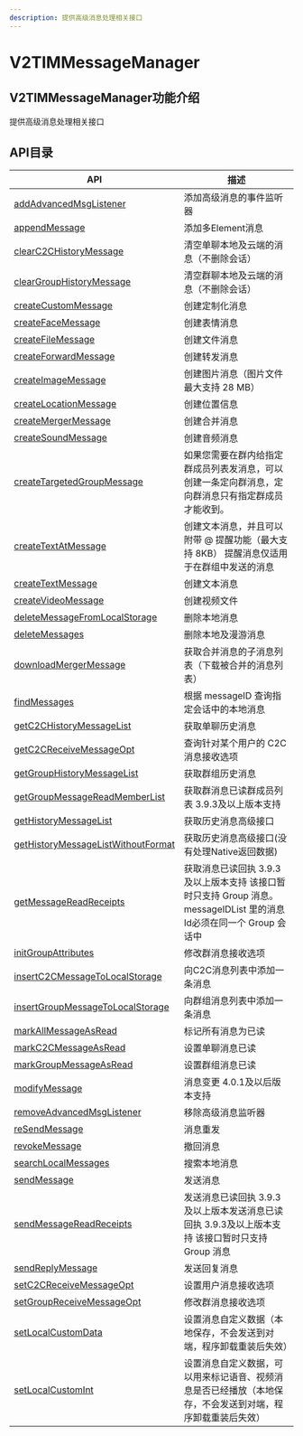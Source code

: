 ```yaml
---
description: 提供高级消息处理相关接口
---
```


# V2TIMMessageManager

## V2TIMMessageManager功能介绍

提供高级消息处理相关接口

## API目录

| API                                                                                                                                                                                                | 描述                                                                            |
| -------------------------------------------------------------------------------------------------------------------------------------------------------------------------------------------------- | ----------------------------------------------------------------------------- |
| [addAdvancedMsgListener](https://pub.dev/documentation/tencent\_im\_sdk\_plugin/latest/manager\_v2\_tim\_message\_manager/V2TIMMessageManager/addAdvancedMsgListener.html)                         | 添加高级消息的事件监听器                                                                  |
| [appendMessage](https://pub.dev/documentation/tencent\_im\_sdk\_plugin/latest/manager\_v2\_tim\_message\_manager/V2TIMMessageManager/appendMessage.html)                                           | 添加多Element消息                                                                  |
| [clearC2CHistoryMessage](https://pub.dev/documentation/tencent\_im\_sdk\_plugin/latest/manager\_v2\_tim\_message\_manager/V2TIMMessageManager/clearC2CHistoryMessage.html)                         | 清空单聊本地及云端的消息（不删除会话）                                                           |
| [clearGroupHistoryMessage](https://pub.dev/documentation/tencent\_im\_sdk\_plugin/latest/manager\_v2\_tim\_message\_manager/V2TIMMessageManager/clearGroupHistoryMessage.html)                     | 清空群聊本地及云端的消息（不删除会话）                                                           |
| [createCustomMessage](https://pub.dev/documentation/tencent\_im\_sdk\_plugin/latest/manager\_v2\_tim\_message\_manager/V2TIMMessageManager/createCustomMessage.html)                               | 创建定制化消息                                                                       |
| [createFaceMessage](https://pub.dev/documentation/tencent\_im\_sdk\_plugin/latest/manager\_v2\_tim\_message\_manager/V2TIMMessageManager/createFaceMessage.html)                                   | 创建表情消息                                                                        |
| [createFileMessage](https://pub.dev/documentation/tencent\_im\_sdk\_plugin/latest/manager\_v2\_tim\_message\_manager/V2TIMMessageManager/createFileMessage.html)                                   | 创建文件消息                                                                        |
| [createForwardMessage](https://pub.dev/documentation/tencent\_im\_sdk\_plugin/latest/manager\_v2\_tim\_message\_manager/V2TIMMessageManager/createForwardMessage.html)                             | 创建转发消息                                                                        |
| [createImageMessage](https://pub.dev/documentation/tencent\_im\_sdk\_plugin/latest/manager\_v2\_tim\_message\_manager/V2TIMMessageManager/createImageMessage.html)                                 | 创建图片消息（图片文件最大支持 28 MB）                                                        |
| [createLocationMessage](https://pub.dev/documentation/tencent\_im\_sdk\_plugin/latest/manager\_v2\_tim\_message\_manager/V2TIMMessageManager/createLocationMessage.html)                           | 创建位置信息                                                                        |
| [createMergerMessage](https://pub.dev/documentation/tencent\_im\_sdk\_plugin/latest/manager\_v2\_tim\_message\_manager/V2TIMMessageManager/createMergerMessage.html)                               | 创建合并消息                                                                        |
| [createSoundMessage](https://pub.dev/documentation/tencent\_im\_sdk\_plugin/latest/manager\_v2\_tim\_message\_manager/V2TIMMessageManager/createSoundMessage.html)                                 | 创建音频消息                                                                        |
| [createTargetedGroupMessage](https://pub.dev/documentation/tencent\_im\_sdk\_plugin/latest/manager\_v2\_tim\_message\_manager/V2TIMMessageManager/createTargetedGroupMessage.html)                 | 如果您需要在群内给指定群成员列表发消息，可以创建一条定向群消息，定向群消息只有指定群成员才能收到。                             |
| [createTextAtMessage](https://pub.dev/documentation/tencent\_im\_sdk\_plugin/latest/manager\_v2\_tim\_message\_manager/V2TIMMessageManager/createTextAtMessage.html)                               | 创建文本消息，并且可以附带 @ 提醒功能（最大支持 8KB） 提醒消息仅适用于在群组中发送的消息                              |
| [createTextMessage](https://pub.dev/documentation/tencent\_im\_sdk\_plugin/latest/manager\_v2\_tim\_message\_manager/V2TIMMessageManager/createTextMessage.html)                                   | 创建文本消息                                                                        |
| [createVideoMessage](https://pub.dev/documentation/tencent\_im\_sdk\_plugin/latest/manager\_v2\_tim\_message\_manager/V2TIMMessageManager/createVideoMessage.html)                                 | 创建视频文件                                                                        |
| [deleteMessageFromLocalStorage](https://pub.dev/documentation/tencent\_im\_sdk\_plugin/latest/manager\_v2\_tim\_message\_manager/V2TIMMessageManager/deleteMessageFromLocalStorage.html)           | 删除本地消息                                                                        |
| [deleteMessages](https://pub.dev/documentation/tencent\_im\_sdk\_plugin/latest/manager\_v2\_tim\_message\_manager/V2TIMMessageManager/deleteMessages.html)                                         | 删除本地及漫游消息                                                                     |
| [downloadMergerMessage](https://pub.dev/documentation/tencent\_im\_sdk\_plugin/latest/manager\_v2\_tim\_message\_manager/V2TIMMessageManager/downloadMergerMessage.html)                           | 获取合并消息的子消息列表（下载被合并的消息列表）                                                      |
| [findMessages](https://pub.dev/documentation/tencent\_im\_sdk\_plugin/latest/manager\_v2\_tim\_message\_manager/V2TIMMessageManager/findMessages.html)                                             | 根据 messageID 查询指定会话中的本地消息                                                     |
| [getC2CHistoryMessageList](https://pub.dev/documentation/tencent\_im\_sdk\_plugin/latest/manager\_v2\_tim\_message\_manager/V2TIMMessageManager/getC2CHistoryMessageList.html)                     | 获取单聊历史消息                                                                      |
| [getC2CReceiveMessageOpt](https://pub.dev/documentation/tencent\_im\_sdk\_plugin/latest/manager\_v2\_tim\_message\_manager/V2TIMMessageManager/getC2CReceiveMessageOpt.html)                       | 查询针对某个用户的 C2C 消息接收选项                                                          |
| [getGroupHistoryMessageList](https://pub.dev/documentation/tencent\_im\_sdk\_plugin/latest/manager\_v2\_tim\_message\_manager/V2TIMMessageManager/getGroupHistoryMessageList.html)                 | 获取群组历史消息                                                                      |
| [getGroupMessageReadMemberList](https://pub.dev/documentation/tencent\_im\_sdk\_plugin/latest/manager\_v2\_tim\_message\_manager/V2TIMMessageManager/getGroupMessageReadMemberList.html)           | 获取群消息已读群成员列表 3.9.3及以上版本支持                                                     |
| [getHistoryMessageList](https://pub.dev/documentation/tencent\_im\_sdk\_plugin/latest/manager\_v2\_tim\_message\_manager/V2TIMMessageManager/getHistoryMessageList.html)                           | 获取历史消息高级接口                                                                    |
| [getHistoryMessageListWithoutFormat](https://pub.dev/documentation/tencent\_im\_sdk\_plugin/latest/manager\_v2\_tim\_message\_manager/V2TIMMessageManager/getHistoryMessageListWithoutFormat.html) | 获取历史消息高级接口(没有处理Native返回数据)                                                    |
| [getMessageReadReceipts](https://pub.dev/documentation/tencent\_im\_sdk\_plugin/latest/manager\_v2\_tim\_message\_manager/V2TIMMessageManager/getMessageReadReceipts.html)                         | 获取消息已读回执 3.9.3及以上版本支持 该接口暂时只支持 Group 消息。 messageIDList 里的消息Id必须在同一个 Group 会话中 |
| [initGroupAttributes](https://pub.dev/documentation/tencent\_im\_sdk\_plugin/latest/manager\_v2\_tim\_group\_manager/V2TIMGroupManager/initGroupAttributes.html)                                   | 修改群消息接收选项                                                                     |
| [insertC2CMessageToLocalStorage](https://pub.dev/documentation/tencent\_im\_sdk\_plugin/latest/manager\_v2\_tim\_message\_manager/V2TIMMessageManager/insertC2CMessageToLocalStorage.html)         | 向C2C消息列表中添加一条消息                                                               |
| [insertGroupMessageToLocalStorage](https://pub.dev/documentation/tencent\_im\_sdk\_plugin/latest/manager\_v2\_tim\_message\_manager/V2TIMMessageManager/insertGroupMessageToLocalStorage.html)     | 向群组消息列表中添加一条消息                                                                |
| [markAllMessageAsRead](https://pub.dev/documentation/tencent\_im\_sdk\_plugin/latest/manager\_v2\_tim\_message\_manager/V2TIMMessageManager/markAllMessageAsRead.html)                             | 标记所有消息为已读                                                                     |
| [markC2CMessageAsRead](https://pub.dev/documentation/tencent\_im\_sdk\_plugin/latest/manager\_v2\_tim\_message\_manager/V2TIMMessageManager/markC2CMessageAsRead.html)                             | 设置单聊消息已读                                                                      |
| [markGroupMessageAsRead](https://pub.dev/documentation/tencent\_im\_sdk\_plugin/latest/manager\_v2\_tim\_message\_manager/V2TIMMessageManager/markGroupMessageAsRead.html)                         | 设置群组消息已读                                                                      |
| [modifyMessage](https://pub.dev/documentation/tencent\_im\_sdk\_plugin/latest/manager\_v2\_tim\_message\_manager/V2TIMMessageManager/modifyMessage.html)                                           | 消息变更 4.0.1及以后版本支持                                                             |
| [removeAdvancedMsgListener](https://pub.dev/documentation/tencent\_im\_sdk\_plugin/latest/manager\_v2\_tim\_message\_manager/V2TIMMessageManager/removeAdvancedMsgListener.html)                   | 移除高级消息监听器                                                                     |
| [reSendMessage](https://pub.dev/documentation/tencent\_im\_sdk\_plugin/latest/manager\_v2\_tim\_message\_manager/V2TIMMessageManager/reSendMessage.html)                                           | 消息重发                                                                          |
| [revokeMessage](https://pub.dev/documentation/tencent\_im\_sdk\_plugin/latest/manager\_v2\_tim\_message\_manager/V2TIMMessageManager/revokeMessage.html)                                           | 撤回消息                                                                          |
| [searchLocalMessages](https://pub.dev/documentation/tencent\_im\_sdk\_plugin/latest/manager\_v2\_tim\_message\_manager/V2TIMMessageManager/searchLocalMessages.html)                               | 搜索本地消息                                                                        |
| [sendMessage](https://pub.dev/documentation/tencent\_im\_sdk\_plugin/latest/manager\_v2\_tim\_message\_manager/V2TIMMessageManager/sendMessage.html)                                               | 发送消息                                                                          |
| [sendMessageReadReceipts](https://pub.dev/documentation/tencent\_im\_sdk\_plugin/latest/manager\_v2\_tim\_message\_manager/V2TIMMessageManager/sendMessageReadReceipts.html)                       | 发送消息已读回执 3.9.3及以上版本发送消息已读回执 3.9.3及以上版本支持 该接口暂时只支持 Group 消息                    |
| [sendReplyMessage](https://pub.dev/documentation/tencent\_im\_sdk\_plugin/latest/manager\_v2\_tim\_message\_manager/V2TIMMessageManager/sendReplyMessage.html)                                     | 发送回复消息                                                                        |
| [setC2CReceiveMessageOpt](https://pub.dev/documentation/tencent\_im\_sdk\_plugin/latest/manager\_v2\_tim\_message\_manager/V2TIMMessageManager/setC2CReceiveMessageOpt.html)                       | 设置用户消息接收选项                                                                    |
| [setGroupReceiveMessageOpt](https://pub.dev/documentation/tencent\_im\_sdk\_plugin/latest/manager\_v2\_tim\_message\_manager/V2TIMMessageManager/setGroupReceiveMessageOpt.html)                   | 修改群消息接收选项                                                                     |
| [setLocalCustomData](https://pub.dev/documentation/tencent\_im\_sdk\_plugin/latest/manager\_v2\_tim\_message\_manager/V2TIMMessageManager/setLocalCustomData.html)                                 | 设置消息自定义数据（本地保存，不会发送到对端，程序卸载重装后失效）                                             |
| [setLocalCustomInt](https://pub.dev/documentation/tencent\_im\_sdk\_plugin/latest/manager\_v2\_tim\_message\_manager/V2TIMMessageManager/setLocalCustomInt.html)                                   | 设置消息自定义数据，可以用来标记语音、视频消息是否已经播放（本地保存，不会发送到对端，程序卸载重装后失效）                         |
